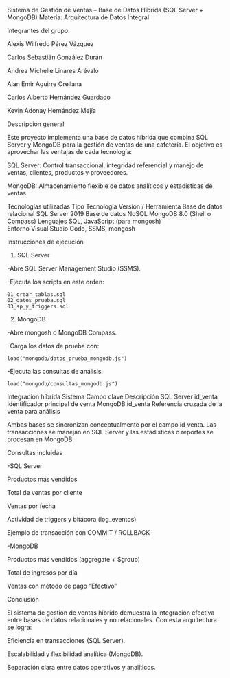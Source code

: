 Sistema de Gestión de Ventas – Base de Datos Híbrida (SQL Server + MongoDB)
Materia: Arquitectura de Datos Integral

Integrantes del grupo:

Alexis Wilfredo Pérez Vázquez

Carlos Sebastián González Durán

Andrea Michelle Linares Arévalo

Alan Emir Aguirre Orellana

Carlos Alberto Hernández Guardado

Kevin Adonay Hernández Mejía

Descripción general

Este proyecto implementa una base de datos híbrida que combina SQL Server y MongoDB para la gestión de ventas de una cafetería.
El objetivo es aprovechar las ventajas de cada tecnología:

SQL Server: Control transaccional, integridad referencial y manejo de ventas, clientes, productos y proveedores.

MongoDB: Almacenamiento flexible de datos analíticos y estadísticas de ventas.

Tecnologías utilizadas
Tipo	Tecnología	Versión / Herramienta
Base de datos relacional	SQL Server	2019
Base de datos NoSQL	MongoDB	8.0 (Shell o Compass)
Lenguajes	SQL, JavaScript (para mongosh)	
Entorno	Visual Studio Code, SSMS, mongosh

Instrucciones de ejecución

1. SQL Server

-Abre SQL Server Management Studio (SSMS).

-Ejecuta los scripts en este orden:

    01_crear_tablas.sql
    02_datos_prueba.sql
    03_sp_y_triggers.sql

2. MongoDB

-Abre mongosh o MongoDB Compass.

-Carga los datos de prueba con:

    load("mongodb/datos_prueba_mongodb.js")

-Ejecuta las consultas de análisis:

    load("mongodb/consultas_mongodb.js")

Integración híbrida
Sistema	Campo clave	Descripción
SQL Server	id_venta	Identificador principal de venta
MongoDB	id_venta	Referencia cruzada de la venta para análisis

Ambas bases se sincronizan conceptualmente por el campo id_venta.
Las transacciones se manejan en SQL Server y las estadísticas o reportes se procesan en MongoDB.

Consultas incluidas

-SQL Server

Productos más vendidos

Total de ventas por cliente

Ventas por fecha

Actividad de triggers y bitácora (log_eventos)

Ejemplo de transacción con COMMIT / ROLLBACK

-MongoDB

Productos más vendidos (aggregate + $group)

Total de ingresos por día

Ventas con método de pago “Efectivo”

Conclusión

El sistema de gestión de ventas híbrido demuestra la integración efectiva entre bases de datos relacionales y no relacionales.
Con esta arquitectura se logra:

Eficiencia en transacciones (SQL Server).

Escalabilidad y flexibilidad analítica (MongoDB).

Separación clara entre datos operativos y analíticos.
